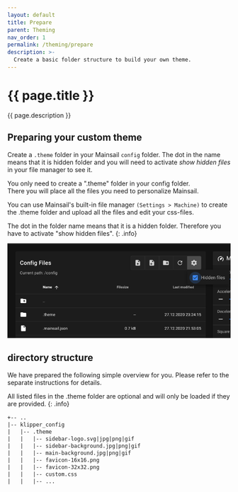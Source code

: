 ```yaml
---
layout: default
title: Prepare
parent: Theming
nav_order: 1
permalink: /theming/prepare
description: >-
  Create a basic folder structure to build your own theme.
---
```


# {{ page.title }}
{{ page.description }}

## Preparing your custom theme
Create a `.theme` folder in your Mainsail `config` folder.  The dot in the name means that it is hidden folder and you will need to activate *show hidden files* in your file manager to see it.

You only need to create a ".theme" folder in your config folder.  
There you will place all the files you need to personalize Mainsail.

You can use Mainsail's built-in file manager `(Settings > Machine)` to create the .theme folder and upload all the files and edit your css-files.

The dot in the folder name means that it is a hidden folder. Therefore you have to activate "show hidden files".
{: .info}

![screenshot](../assets/img/customizing/screenshot-display-hidden-files.png)

## directory structure
We have prepared the following simple overview for you. 
Please refer to the separate instructions for details.

All listed files in the .theme folder are optional and will only be loaded if they are provided.
{: .info}

```
+-- ..
|-- klipper_config
|   |-- .theme
|   |   |-- sidebar-logo.svg|jpg|png|gif
|   |   |-- sidebar-background.jpg|png|gif
|   |   |-- main-background.jpg|png|gif
|   |   |-- favicon-16x16.png
|   |   |-- favicon-32x32.png
|   |   |-- custom.css
|   |   |-- ...
```